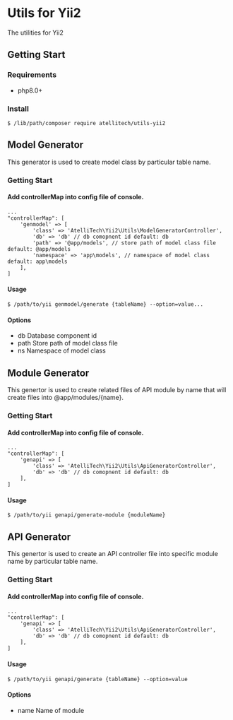 # Utils for Yii2
The utilities for Yii2

## Getting Start
### Requirements
- php8.0+

### Install
```
$ /lib/path/composer require atellitech/utils-yii2
```

## Model Generator
This generator is used to create model class by particular table name.

### Getting Start
#### Add controllerMap into config file of console.
```php=
...
"controllerMap": [
    'genmodel' => [
        'class' => 'AtelliTech\Yii2\Utils\ModelGeneratorController',
        'db' => 'db' // db comopnent id default: db
        'path' => '@app/models', // store path of model class file default: @app/models
        'namespace' => 'app\models', // namespace of model class default: app\models
    ],
]
```

#### Usage
```
$ /path/to/yii genmodel/generate {tableName} --option=value...
```

#### Options
- db
Database component id
- path
Store path of model class file
- ns
Namespace of model class

## Module Generator
This genertor is used to create related files of API module by name that will create files into @app/modules/{name}.

### Getting Start
#### Add controllerMap into config file of console.
```php=
...
"controllerMap": [
    'genapi' => [
        'class' => 'AtelliTech\Yii2\Utils\ApiGeneratorController',
        'db' => 'db' // db comopnent id default: db
    ],
]
```

#### Usage
```
$ /path/to/yii genapi/generate-module {moduleName}
```

## API Generator
This genertor is used to create an API controller file into specific module name by particular table name.

### Getting Start
#### Add controllerMap into config file of console.
```php=
...
"controllerMap": [
    'genapi' => [
        'class' => 'AtelliTech\Yii2\Utils\ApiGeneratorController',
        'db' => 'db' // db comopnent id default: db
    ],
]
```

#### Usage
```
$ /path/to/yii genapi/generate {tableName} --option=value
```

#### Options
- name
Name of module